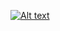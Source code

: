 [![Alt text](https://img.youtube.com/vi/_bRTlb9b59Y/0.jpg)](https://www.youtube.com/watch?v=_bRTlb9b59Y)